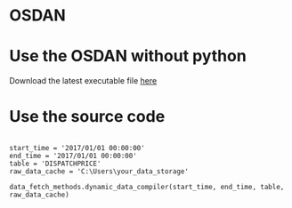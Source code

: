 # OSDAN

# Use the OSDAN without python
Download the latest executable file [here](https://github.com/UNSW-CEEM/osdan/releases)

# Use the source code

```from osdan import data_fetch_methods

start_time = '2017/01/01 00:00:00'
end_time = '2017/01/01 00:00:00'
table = 'DISPATCHPRICE'
raw_data_cache = 'C:\Users\your_data_storage'

data_fetch_methods.dynamic_data_compiler(start_time, end_time, table, raw_data_cache)
